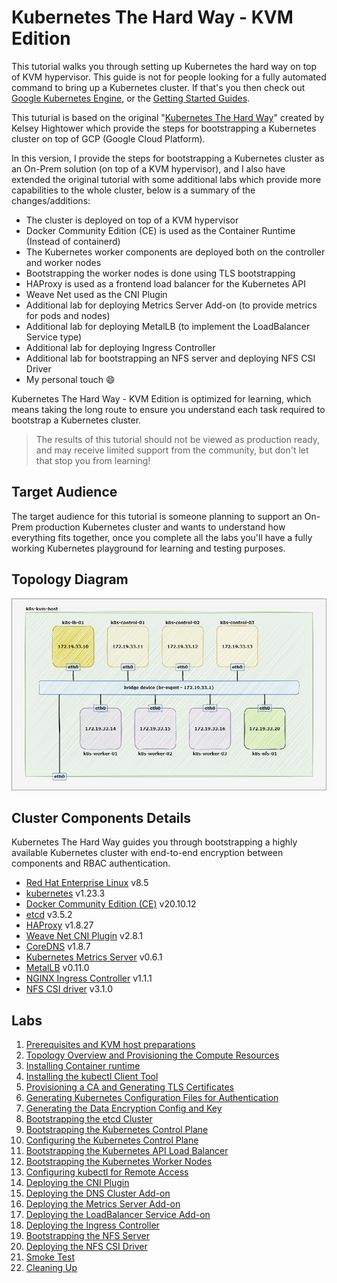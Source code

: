 # Kubernetes The Hard Way - KVM Edition
This tutorial walks you through setting up Kubernetes the hard way on top of KVM hypervisor. This guide is not for people looking for a fully automated command to bring up a Kubernetes cluster. If that's you then check out [Google Kubernetes Engine](https://cloud.google.com/kubernetes-engine), or the [Getting Started Guides](https://kubernetes.io/docs/setup).

This tuturial is based on the original "[Kubernetes The Hard Way](https://github.com/kelseyhightower/kubernetes-the-hard-way)" created by Kelsey Hightower which provide the steps for bootstrapping a Kubernetes cluster on top of GCP (Google Cloud Platform).

In this version, I provide the steps for bootstrapping a Kubernetes cluster as an On-Prem solution (on top of a KVM hypervisor), and I also have extended the original tutorial with some additional labs which provide more capabilities to the whole cluster, below is a summary of the changes/additions:
* The cluster is deployed on top of a KVM hypervisor
* Docker Community Edition (CE) is used as the Container Runtime (Instead of containerd)
* The Kubernetes worker components are deployed both on the controller and worker nodes
* Bootstrapping the worker nodes is done using TLS bootstrapping 
* HAProxy is used as a frontend load balancer for the Kubernetes API
* Weave Net used as the CNI Plugin
* Additional lab for deploying Metrics Server Add-on (to provide metrics for pods and nodes)
* Additional lab for deploying MetalLB (to implement the LoadBalancer Service type)
* Additional lab for deploying Ingress Controller
* Additional lab for bootstrapping an NFS server and deploying NFS CSI Driver
* My personal touch :smile:

Kubernetes The Hard Way - KVM Edition is optimized for learning, which means taking the long route to ensure you understand each task required to bootstrap a Kubernetes cluster.

> The results of this tutorial should not be viewed as production ready, and may receive limited support from the community, but don't let that stop you from learning!

## Target Audience
The target audience for this tutorial is someone planning to support an On-Prem production Kubernetes cluster and wants to understand how everything fits together, once you complete all the labs you'll have a fully working Kubernetes playground for learning and testing purposes.

## Topology Diagram
![topology diagram](docs/images/k8s-cluster-diagram.png)

## Cluster Components Details
Kubernetes The Hard Way guides you through bootstrapping a highly available Kubernetes cluster with end-to-end encryption between components and RBAC authentication.
* [Red Hat Enterprise Linux](https://www.redhat.com/en/technologies/linux-platforms/enterprise-linux) v8.5
* [kubernetes](https://github.com/kubernetes/kubernetes) v1.23.3
* [Docker Community Edition (CE)](https://docs.docker.com/engine/) v20.10.12
* [etcd](https://github.com/etcd-io/etcd) v3.5.2
* [HAProxy](https://github.com/haproxy/haproxy) v1.8.27
* [Weave Net CNI Plugin](https://github.com/weaveworks/weave) v2.8.1
* [CoreDNS](https://github.com/coredns/coredns) v1.8.7
* [Kubernetes Metrics Server](https://github.com/kubernetes-sigs/metrics-server) v0.6.1
* [MetalLB](https://github.com/metallb/metallb) v0.11.0
* [NGINX Ingress Controller](https://github.com/kubernetes/ingress-nginx/) v1.1.1
* [NFS CSI driver](https://github.com/kubernetes-csi/csi-driver-nfs) v3.1.0

## Labs
1. [Prerequisites and KVM host preparations](docs/01-prerequisites.md)
2. [Topology Overview and Provisioning the Compute Resources](docs/02-topology-and-compute-resources.md)
3. [Installing Container runtime](docs/03-container-runtime.md)
4. [Installing the kubectl Client Tool](docs/04-client-tools.md)
5. [Provisioning a CA and Generating TLS Certificates](docs/05-pki-Infrastructure.md)
6. [Generating Kubernetes Configuration Files for Authentication](docs/06-kubernetes-configuration-files.md)
7. [Generating the Data Encryption Config and Key](docs/07-data-encryption-keys.md)
8. [Bootstrapping the etcd Cluster](docs/08-bootstrapping-etcd.md)
9. [Bootstrapping the Kubernetes Control Plane](docs/09-bootstrapping-kubernetes-controllers.md)
10. [Configuring the Kubernetes Control Plane](docs/10-configuring-kubernetes-controllers.md)
11. [Bootstrapping the Kubernetes API Load Balancer](docs/11-bootstrapping-kubernetes-lb.md)
12. [Bootstrapping the Kubernetes Worker Nodes](docs/12-bootstrapping-kubernetes-workers.md)
13. [Configuring kubectl for Remote Access](docs/13-configuring-kubectl.md)
14. [Deploying the CNI Plugin](docs/14-cni-plugin.md)
15. [Deploying the DNS Cluster Add-on](docs/15-dns-addon.md)
16. [Deploying the Metrics Server Add-on](docs/16-metrics-server-addon.md)
17. [Deploying the LoadBalancer Service Add-on](docs/17-loadbalancer-service-addon.md)
18. [Deploying the Ingress Controller](docs/18-ingress-controller.md)
19. [Bootstrapping the NFS Server](docs/19-bootstrapping-nfs-server.md)
20. [Deploying the NFS CSI Driver](docs/20-nfs-csi-driver.md)
21. [Smoke Test](docs/21-smoke-test.md)
22. [Cleaning Up](docs/22-cleanup.md)
